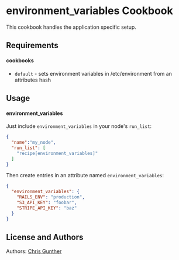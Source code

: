 environment_variables Cookbook
===================
This cookbook handles the application specific setup.

Requirements
------------
#### cookbooks
- `default` - sets environment variables in /etc/environment from an attributes hash

Usage
-----
#### environment_variables
Just include `environment_variables` in your node's `run_list`:

```json
{
  "name":"my_node",
  "run_list": [
    "recipe[environment_variables]"
  ]
}
```

Then create entries in an attribute named `environment_variables`:
```json
{
  "environment_variables": {
    "RAILS_ENV": "production",
    "S3_API_KEY": "foobar",
    "STRIPE_API_KEY": "baz"
  }
}
```

License and Authors
-------------------
Authors: [Chris Gunther](chris@room118solutions.com)
